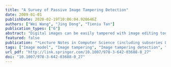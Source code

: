 ```yaml
---
title: "A Survey of Passive Image Tampering Detection"
date: 2009-01-01
publishDate: 2020-02-19T10:06:04.920646Z
authors: ["Wei Wang", "Jing Dong", "Tieniu Tan"]
publication_types: ["6"]
abstract: "Digital images can be easily tampered with image editing tools. The detection of tampering operations is of great importance. Passive digital image tampering detection aims at verifying the authenticity of digital images without any a prior knowledge on the original images. There are various methods proposed in this filed in recent years. In this paper, we present an overview of these methods in three levels, that is low level, middle level, and high level in semantic sense. The main ideas of the proposed approaches at each level are described in detail, and some comments are given. © 2009 Springer."
featured: false
publication: "*Lecture Notes in Computer Science (including subseries Lecture Notes in Artificial Intelligence and Lecture Notes in Bioinformatics)*"
tags: ["Image model", "Image tampering", "Image tampering detection", "Imaging process"]
url_pdf: "http://link.springer.com/10.1007/978-3-642-03688-0_27"
doi: "10.1007/978-3-642-03688-0_27"
---
```


